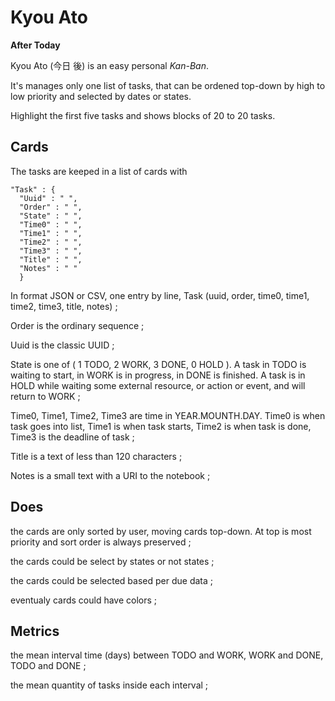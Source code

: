 # Kyou Ato

__After Today__

Kyou Ato (今日 後) is an easy personal *Kan-Ban*. 

It's manages only one list of tasks, that can be ordened top-down by high to low priority and selected by dates or states.

Highlight the first five tasks and shows blocks of 20 to 20 tasks.

## Cards

The tasks are keeped in a list of cards with
     
    "Task" : {
      "Uuid" : " ",
      "Order" : " ",
      "State" : " ",
      "Time0" : " ",
      "Time1" : " ",
      "Time2" : " ",
      "Time3" : " ",
      "Title" : " ",
      "Notes" : " "
      }

In format JSON or CSV, one entry by line, Task (uuid, order, time0, time1, time2, time3, title, notes) ;

Order is the ordinary sequence ;
  
  Uuid is the classic UUID ;
  
  State is one of ( 1 TODO, 2 WORK, 3 DONE, 0 HOLD ). 
      A task in TODO is waiting to start, in WORK is in progress, in DONE is finished. 
      A task is in HOLD while waiting some external resource, or action or event, and will return to WORK ;
  
  Time0, Time1, Time2, Time3 are time in YEAR.MOUNTH.DAY. 
      Time0 is when task goes into list, 
      Time1 is when task starts, 
      Time2 is when task is done, 
      Time3 is the deadline of task ;

  Title is a text of less than 120 characters ;

  Notes is a small text with a URI to the notebook ;

## Does

the cards are only sorted by user, moving cards top-down.
    At top is most priority and sort order is always preserved ;

the cards could be select by states or not states ;

the cards could be selected based per due data ;

eventualy cards could have colors ;

## Metrics

the mean interval time (days) between 
    TODO and WORK, WORK and DONE, TODO and DONE ;

the mean quantity of tasks inside each interval ;



  

